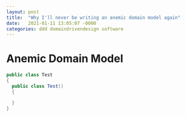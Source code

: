 ```yaml
---
layout: post
title:  "Why I'll never be writing an anemic domain model again"
date:   2021-01-11 13:05:07 -0000
categories: ddd domaindrivendesign software
---
```

# Anemic Domain Model


``` csharp
public class Test
{
  public class Test()
  {

  }
}
```